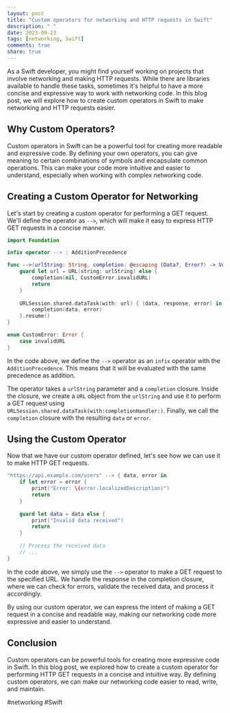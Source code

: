 ```yaml
---
layout: post
title: "Custom operators for networking and HTTP requests in Swift"
description: " "
date: 2023-09-23
tags: [networking, Swift]
comments: true
share: true
---
```


As a Swift developer, you might find yourself working on projects that involve networking and making HTTP requests. While there are libraries available to handle these tasks, sometimes it's helpful to have a more concise and expressive way to work with networking code. In this blog post, we will explore how to create custom operators in Swift to make networking and HTTP requests easier.

## Why Custom Operators?

Custom operators in Swift can be a powerful tool for creating more readable and expressive code. By defining your own operators, you can give meaning to certain combinations of symbols and encapsulate common operations. This can make your code more intuitive and easier to understand, especially when working with complex networking code.

## Creating a Custom Operator for Networking

Let's start by creating a custom operator for performing a GET request. We'll define the operator as `-->`, which will make it easy to express HTTP GET requests in a concise manner.

```swift
import Foundation

infix operator --> : AdditionPrecedence

func -->(urlString: String, completion: @escaping (Data?, Error?) -> Void) {
    guard let url = URL(string: urlString) else {
        completion(nil, CustomError.invalidURL)
        return
    }
    
    URLSession.shared.dataTask(with: url) { (data, response, error) in
        completion(data, error)
    }.resume()
}

enum CustomError: Error {
    case invalidURL
}
```

In the code above, we define the `-->` operator as an `infix` operator with the `AdditionPrecedence`. This means that it will be evaluated with the same precedence as addition.

The operator takes a `urlString` parameter and a `completion` closure. Inside the closure, we create a `URL` object from the `urlString` and use it to perform a GET request using `URLSession.shared.dataTask(with:completionHandler:)`. Finally, we call the `completion` closure with the resulting `data` or `error`.

## Using the Custom Operator

Now that we have our custom operator defined, let's see how we can use it to make HTTP GET requests.

```swift
"https://api.example.com/users" --> { data, error in
    if let error = error {
        print("Error: \(error.localizedDescription)")
        return
    }
    
    guard let data = data else {
        print("Invalid data received")
        return
    }
    
    // Process the received data
    // ...
}
```

In the code above, we simply use the `-->` operator to make a GET request to the specified URL. We handle the response in the completion closure, where we can check for errors, validate the received data, and process it accordingly.

By using our custom operator, we can express the intent of making a GET request in a concise and readable way, making our networking code more expressive and easier to understand.

## Conclusion

Custom operators can be powerful tools for creating more expressive code in Swift. In this blog post, we explored how to create a custom operator for performing HTTP GET requests in a concise and intuitive way. By defining custom operators, we can make our networking code easier to read, write, and maintain.

#networking #Swift